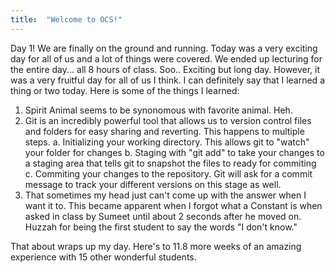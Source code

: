 ```yaml
---
title:  "Welcome to OCS!"
---
```


Day 1!  We are finally on the ground and running.  Today was a very exciting day for all of us and a lot of things were covered.  We ended up lecturing for the entire day...  all 8 hours of class.  Soo..  Exciting but long day.  However, it was a very fruitful day for all of us I think.  I can definitely say that I learned a thing or two today.  Here is some of the things I learned:

1. Spirit Animal seems to be synonomous with favorite animal.  Heh.
2. Git is an incredibly powerful tool that allows us to version control files and folders for easy sharing and reverting.  This happens to multiple steps.
  a. Initializing your working directory.  This allows git to "watch" your folder for changes
  b. Staging with "git add" to take your changes to a staging area that tells git to snapshot the files to ready for commiting
  c. Commiting your changes to the repository.  Git will ask for a commit message to track your different versions on this stage as well.
3. That sometimes my head just can't come up with the answer when I want it to.  This became apparent when I forgot what a Constant is when asked in class by Sumeet until about 2 seconds after he moved on.  Huzzah for being the first student to say the words "I don't know."

That about wraps up my day.  Here's to 11.8 more weeks of an amazing experience with 15 other wonderful students.